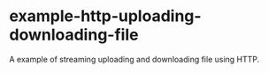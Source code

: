 # example-http-uploading-downloading-file

A example of streaming uploading and downloading file using HTTP.
